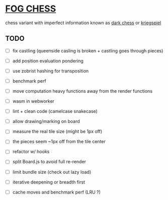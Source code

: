 # [FOG CHESS](https://ntibi.github.io/fog_chess/)

chess variant with imperfect information known as [dark chess](https://en.wikipedia.org/wiki/Dark_chess) or [kriegspiel](https://en.wikipedia.org/wiki/Kriegspiel_(chess))

## TODO

- [ ] fix castling (queenside casling is broken + castling goes through pieces)


- [ ] add position evaluation pondering


- [ ] use zobrist hashing for transposition


- [ ] benchmark perf


- [ ] move computation heavy functions away from the render functions


- [ ] wasm in webworker


- [ ] lint + clean code (camelcase snakecase)


- [ ] allow drawing/marking on board


- [ ] measure the real tile size (might be 1px off)


- [ ] the pieces seem ~1px off from the tile center


- [ ] refactor w/ hooks


- [ ] split Board.js to avoid full re-render


- [ ] limit bundle size (check out lazy load)


- [ ] iterative deepening or breadth first


- [ ] cache moves and benchmark perf (LRU ?)
